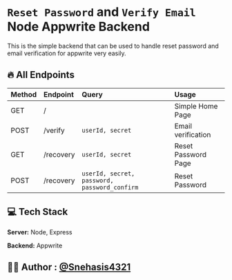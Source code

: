 # `Reset Password` and `Verify Email` Node Appwrite Backend

This is the simple backend that can be used to handle reset password and email verification for appwrite very easily.


## 🔥 All Endpoints 
|Method | Endpoint | Query | Usage
|:--- | :--- |:---|:---|
|GET| /  |  | Simple Home Page |
|POST| /verify| `userId, secret`| Email verification |
|GET| /recovery| `userId, secret`| Reset Password Page |
|POST| /recovery| `userId, secret, password, password_confirm `| Reset Password |




## 💻 Tech Stack

**Server:** Node, Express

**Backend:** Appwrite

## 👨‍💻 Author : [@Snehasis4321](https://www.github.com/Snehasis4321)
